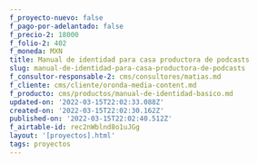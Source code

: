 ```yaml
---
f_proyecto-nuevo: false
f_pago-por-adelantado: false
f_precio-2: 18000
f_folio-2: 402
f_moneda: MXN
title: Manual de identidad para casa productora de podcasts
slug: manual-de-identidad-para-casa-productora-de-podcasts
f_consultor-responsable-2: cms/consultores/matias.md
f_cliente: cms/cliente/oronda-media-content.md
f_producto: cms/productos/manual-de-identidad-basico.md
updated-on: '2022-03-15T22:02:33.088Z'
created-on: '2022-03-15T22:02:30.162Z'
published-on: '2022-03-15T22:02:40.512Z'
f_airtable-id: rec2nWblnd8o1uJGg
layout: '[proyectos].html'
tags: proyectos
---
```



